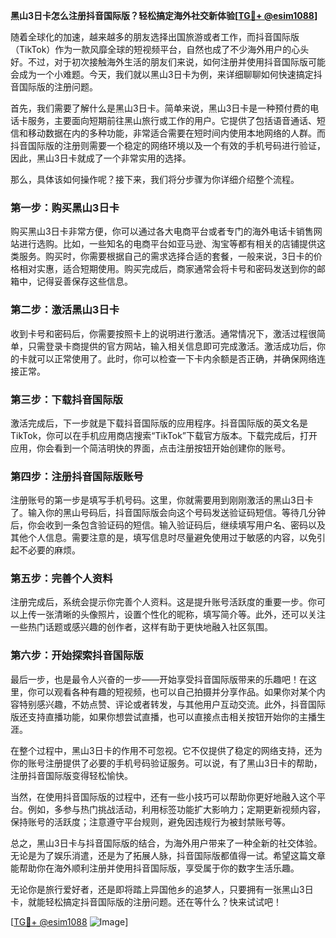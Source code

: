 **黑山3日卡怎么注册抖音国际版？轻松搞定海外社交新体验[[TG💪+ @esim1088](https://t.me/s/esim1088)]**

随着全球化的加速，越来越多的朋友选择出国旅游或者工作，而抖音国际版（TikTok）作为一款风靡全球的短视频平台，自然也成了不少海外用户的心头好。不过，对于初次接触海外生活的朋友们来说，如何注册并使用抖音国际版可能会成为一个小难题。今天，我们就以黑山3日卡为例，来详细聊聊如何快速搞定抖音国际版的注册问题。

首先，我们需要了解什么是黑山3日卡。简单来说，黑山3日卡是一种预付费的电话卡服务，主要面向短期前往黑山旅行或工作的用户。它提供了包括语音通话、短信和移动数据在内的多种功能，非常适合需要在短时间内使用本地网络的人群。而抖音国际版的注册则需要一个稳定的网络环境以及一个有效的手机号码进行验证，因此，黑山3日卡就成了一个非常实用的选择。

那么，具体该如何操作呢？接下来，我们将分步骤为你详细介绍整个流程。

### 第一步：购买黑山3日卡

购买黑山3日卡非常方便，你可以通过各大电商平台或者专门的海外电话卡销售网站进行选购。比如，一些知名的电商平台如亚马逊、淘宝等都有相关的店铺提供这类服务。购买时，你需要根据自己的需求选择合适的套餐，一般来说，3日卡的价格相对实惠，适合短期使用。购买完成后，商家通常会将卡号和密码发送到你的邮箱中，记得妥善保存这些信息。

### 第二步：激活黑山3日卡

收到卡号和密码后，你需要按照卡上的说明进行激活。通常情况下，激活过程很简单，只需登录卡商提供的官方网站，输入相关信息即可完成激活。激活成功后，你的卡就可以正常使用了。此时，你可以检查一下卡内余额是否正确，并确保网络连接正常。

### 第三步：下载抖音国际版

激活完成后，下一步就是下载抖音国际版的应用程序。抖音国际版的英文名是TikTok，你可以在手机应用商店搜索“TikTok”下载官方版本。下载完成后，打开应用，你会看到一个简洁明快的界面，点击注册按钮开始创建你的账号。

### 第四步：注册抖音国际版账号

注册账号的第一步是填写手机号码。这里，你就需要用到刚刚激活的黑山3日卡了。输入你的黑山号码后，抖音国际版会向这个号码发送验证码短信。等待几分钟后，你会收到一条包含验证码的短信。输入验证码后，继续填写用户名、密码以及其他个人信息。需要注意的是，填写信息时尽量避免使用过于敏感的内容，以免引起不必要的麻烦。

### 第五步：完善个人资料

注册完成后，系统会提示你完善个人资料。这是提升账号活跃度的重要一步。你可以上传一张清晰的头像照片，设置个性化的昵称，填写简介等。此外，还可以关注一些热门话题或感兴趣的创作者，这样有助于更快地融入社区氛围。

### 第六步：开始探索抖音国际版

最后一步，也是最令人兴奋的一步——开始享受抖音国际版带来的乐趣吧！在这里，你可以观看各种有趣的短视频，也可以自己拍摄并分享作品。如果你对某个内容特别感兴趣，不妨点赞、评论或者转发，与其他用户互动交流。此外，抖音国际版还支持直播功能，如果你想尝试直播，也可以直接点击相关按钮开始你的主播生涯。

在整个过程中，黑山3日卡的作用不可忽视。它不仅提供了稳定的网络支持，还为你的账号注册提供了必要的手机号码验证服务。可以说，有了黑山3日卡的帮助，注册抖音国际版变得轻松愉快。

当然，在使用抖音国际版的过程中，还有一些小技巧可以帮助你更好地融入这个平台。例如，多参与热门挑战活动，利用标签功能扩大影响力；定期更新视频内容，保持账号的活跃度；注意遵守平台规则，避免因违规行为被封禁账号等。

总之，黑山3日卡与抖音国际版的结合，为海外用户带来了一种全新的社交体验。无论是为了娱乐消遣，还是为了拓展人脉，抖音国际版都值得一试。希望这篇文章能帮助你在海外顺利注册并使用抖音国际版，享受属于你的数字生活乐趣。

无论你是旅行爱好者，还是即将踏上异国他乡的追梦人，只要拥有一张黑山3日卡，就能轻松搞定抖音国际版的注册问题。还在等什么？快来试试吧！

[[TG💪+ @esim1088](https://t.me/s/esim1088) ![Image](https://i.postimg.cc/4NQfJmqS/Snipaste-2025-05-13-00-14-12.png)]